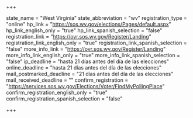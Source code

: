 +++

state_name = "West Virginia"
state_abbreviation = "wv"
registration_type = "online"
hp_link = "https://sos.wv.gov/elections/Pages/default.aspx"
hp_link_english_only = "true"
hp_link_spanish_selection = "false"
registration_link = "https://ovr.sos.wv.gov/Register/Landing"
registration_link_english_only = "true"
registration_link_spanish_selection = "false"
more_info_link = "https://ovr.sos.wv.gov/Register/Landing"
more_info_link_english_only = "true"
more_info_link_spanish_selection = "false"
ip_deadline = "hasta 21 días antes del día de las elecciones"
online_deadline = "hasta 21 días antes del día de las elecciones"
mail_postmarked_deadline = "21 días antes del día de las elecciones"
mail_received_deadline = ""
confirm_registration = "https://services.sos.wv.gov/Elections/Voter/FindMyPollingPlace"
confirm_registration_english_only = "true"
confirm_registration_spanish_selection = "false"

+++